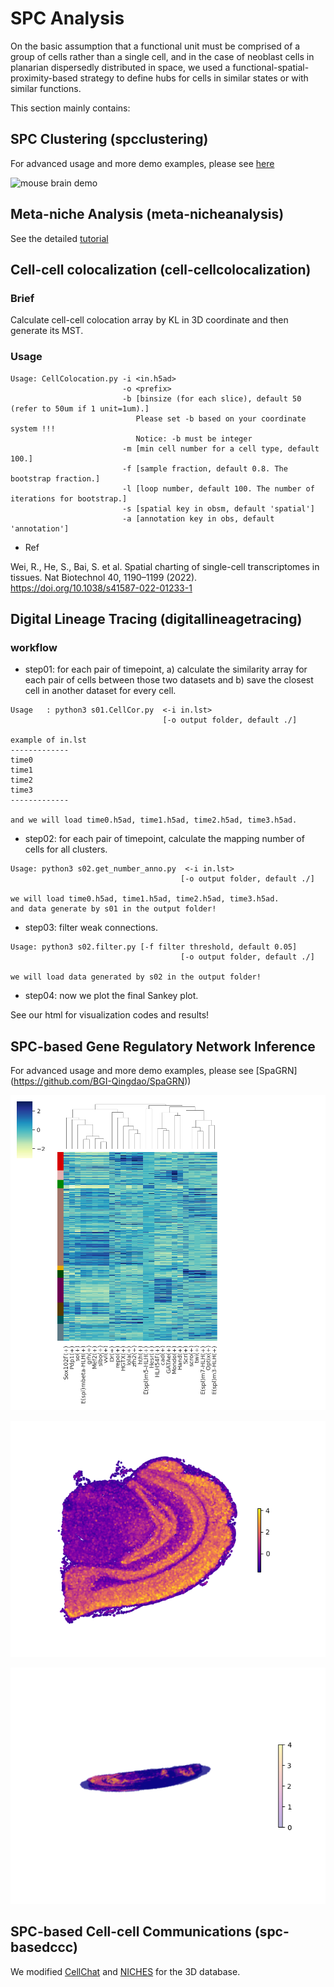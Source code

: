 # SPC Analysis
On the basic assumption that a functional unit must be comprised of a group of cells rather than a single cell, and in the case of neoblast cells in planarian dispersedly distributed in space, we used a functional-spatial-proximity-based strategy to define hubs for cells in similar states or with similar functions.


This section mainly contains:

## SPC Clustering (spcclustering) 
For advanced usage and more demo examples, please see
[here](https://github.com/BGI-Qingdao/SPC)

![mouse brain demo](https://github.com/BGI-Qingdao/SPC/blob/main/demo/compare.jpg)


## Meta-niche Analysis (meta-nicheanalysis)

See the detailed [tutorial](https://github.com/BGI-Qingdao/4D-BioReconX/blob/main/SPCAnalysis/meta-nicheanalysis/calculate-niches-on-coords.ipynb)

## Cell-cell colocalization (cell-cellcolocalization)
### Brief

Calculate cell-cell colocation array by KL in 3D coordinate and then generate its MST.

### Usage

```
Usage: CellColocation.py -i <in.h5ad>
                         -o <prefix>
                         -b [binsize (for each slice), default 50 (refer to 50um if 1 unit=1um).]
                            Please set -b based on your coordinate system !!!
                            Notice: -b must be integer
                         -m [min cell number for a cell type, default 100.]
                         -f [sample fraction, default 0.8. The bootstrap fraction.]
                         -l [loop number, default 100. The number of iterations for bootstrap.]
                         -s [spatial key in obsm, default 'spatial']
                         -a [annotation key in obs, default 'annotation']
```

*  Ref

Wei, R., He, S., Bai, S. et al. Spatial charting of single-cell transcriptomes in tissues. Nat Biotechnol 40, 1190–1199 (2022). https://doi.org/10.1038/s41587-022-01233-1


## Digital Lineage Tracing (digitallineagetracing)

### workflow

* step01: for each pair of timepoint, a) calculate the similarity array for each pair of cells between those two datasets and b) save the closest cell in another dataset for every cell.


```
Usage   : python3 s01.CellCor.py  <-i in.lst>
                                  [-o output folder, default ./]

example of in.lst
-------------  
time0
time1
time2
time3
-------------

and we will load time0.h5ad, time1.h5ad, time2.h5ad, time3.h5ad.

```

* step02: for each pair of timepoint, calculate the mapping number of cells for all clusters.

```
Usage: python3 s02.get_number_anno.py  <-i in.lst>
                                      [-o output folder, default ./]

we will load time0.h5ad, time1.h5ad, time2.h5ad, time3.h5ad.
and data generate by s01 in the output folder!
```

* step03: filter weak connections.

```
Usage: python3 s02.filter.py [-f filter threshold, default 0.05]
                                      [-o output folder, default ./]

we will load data generated by s02 in the output folder!

```

* step04: now we plot the final Sankey plot.

See our html for visualization codes and results!



## SPC-based Gene Regulatory Network Inference
For advanced usage and more demo examples, please see
[SpaGRN] (https://github.com/BGI-Qingdao/SpaGRN))

![heatmap of cell-specific regulons](https://github.com/BGI-Qingdao/SpaGRN/blob/main/resource/E14-16h_hotspot_clusters_heatmap_top5.png)

![2D spatial distribution map of a regulon](https://github.com/BGI-Qingdao/SpaGRN/blob/main/resource/Egr3.png)
 
![3D spatial distribution map of a regulon](https://github.com/BGI-Qingdao/SpaGRN/blob/main/resource/grh_L3.png)


## SPC-based Cell-cell Communications (spc-basedccc)

We modified [CellChat](https://github.com/sqjin/CellChat) and [NICHES](https://github.com/msraredon/NICHES) for the 3D database.
